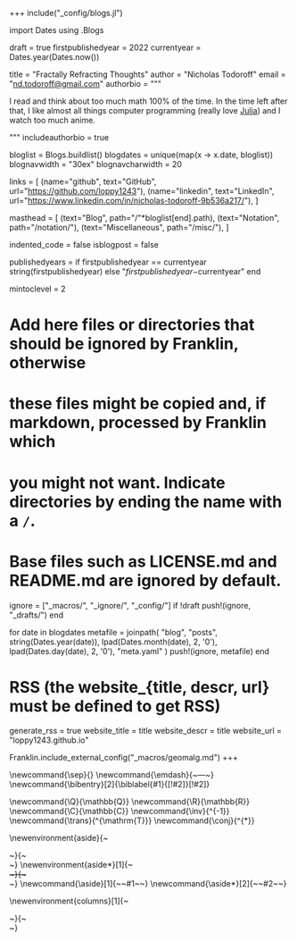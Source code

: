 <!--
Add here global page variables to use throughout your website.
-->
+++
include("_config/blogs.jl")

import Dates
using .Blogs

draft = true
firstpublishedyear = 2022
currentyear = Dates.year(Dates.now())

title = "Fractally Refracting Thoughts"
author = "Nicholas Todoroff"
email = "nd.todoroff@gmail.com"
authorbio = """
    <p>I read and think about too much math 100% of the time.
    In the time left after that,
        I like almost all things computer programming
        (really love <a href="https://julialang.org" class="generic-extlink">Julia</a>)
        and I watch too much anime.</p>"""
includeauthorbio = true

bloglist = Blogs.buildlist()
blogdates = unique(map(x -> x.date, bloglist))
blognavwidth = "30ex"
blognavcharwidth = 20

links = [
    (name="github", text="GitHub", url="https://github.com/loppy1243"),
    (name="linkedin", text="LinkedIn", url="https://www.linkedin.com/in/nicholas-todoroff-9b536a217/"),
]

masthead = [
    (text="Blog", path="/"*bloglist[end].path),
    (text="Notation", path="/notation/"),
    (text="Miscellaneous", path="/misc/"),
]

indented_code = false
isblogpost = false

publishedyears = if firstpublishedyear == currentyear
    string(firstpublishedyear)
else
    "$firstpublishedyear-$currentyear"
end

mintoclevel = 2

# Add here files or directories that should be ignored by Franklin, otherwise
# these files might be copied and, if markdown, processed by Franklin which
# you might not want. Indicate directories by ending the name with a `/`.
# Base files such as LICENSE.md and README.md are ignored by default.
ignore = ["_macros/", "_ignore/", "_config/"]
if !draft
    push!(ignore, "_drafts/")
end

for date in blogdates
    metafile = joinpath(
        "blog", "posts",
        string(Dates.year(date)),
        lpad(Dates.month(date), 2, '0'),
        lpad(Dates.day(date), 2, '0'),
        "meta.yaml"
    )
    push!(ignore, metafile)
end

# RSS (the website_{title, descr, url} must be defined to get RSS)
generate_rss = true
website_title = title
website_descr = title
website_url   = "loppy1243.github.io"

Franklin.include_external_config("_macros/geomalg.md")
+++

\newcommand{\sep}{}
\newcommand{\emdash}{~~~&mdash;~~~}
\newcommand{\bibentry}[2]{\biblabel{#1}{[!#2]}[!#2]}

\newcommand{\Q}{\mathbb{Q}}
\newcommand{\R}{\mathbb{R}}
\newcommand{\C}{\mathbb{C}}
\newcommand{\inv}{^{-1}}
\newcommand{\trans}{^{\mathrm{T}}}
\newcommand{\conj}{^{*}}

\newenvironment{aside}{~~~<aside name="aside">~~~}{~~~</aside>~~~}
\newenvironment{aside*}[1]{~~~<aside name="aside" id="!#1">~~~}{~~~</aside>~~~}
\newcommand{\aside}[1]{~~~<span name="aside">~~~#1~~~</span>~~~}
\newcommand{\aside*}[2]{~~~<span name="aside" id="!#1">~~~#2~~~</span>~~~}

\newenvironment{columns}[1]{~~~<div style="column-count: #1;">~~~}{~~~</div>~~~}
